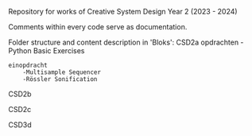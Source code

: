 Repository for works of Creative System Design Year 2 (2023 - 2024)

Comments within every code serve as documentation.

Folder structure and content description in 'Bloks':
CSD2a
    opdrachten
        -Python Basic Exercises

    einopdracht
        -Multisample Sequencer
        -Rössler Sonification

CSD2b

CSD2c

CSD3d


